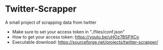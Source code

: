 # Twitter-Scrapper
A small project of scrapping data from twitter

- Make sure to set your access token in "./files/conf.json"
- How to get your access token: https://youtu.be/uHOz7BSPXCo
- Executable download: https://sourceforge.net/projects/twitter-scrapper/
